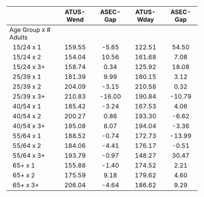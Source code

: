 
|                      |    ATUS-Wend |     ASEC-Gap |    ATUS-Wday |     ASEC-Gap |
| -------------------- | :----------: | :----------: | :----------: | :----------: |
| Age Group x # Adults |              |              |              |              |
| &nbsp;&nbsp;15/24 x 1 |       159.55 |        -5.65 |       122.51 |        54.50 |
| &nbsp;&nbsp;15/24 x 2 |       154.04 |        10.56 |       161.68 |         7.08 |
| &nbsp;&nbsp;15/24 x 3+ |       158.74 |         0.34 |       125.92 |        18.08 |
| &nbsp;&nbsp;25/39 x 1 |       181.39 |         9.99 |       180.15 |         3.12 |
| &nbsp;&nbsp;25/39 x 2 |       204.09 |        -3.15 |       210.58 |         0.32 |
| &nbsp;&nbsp;25/39 x 3+ |       210.83 |       -16.00 |       190.84 |       -10.79 |
| &nbsp;&nbsp;40/54 x 1 |       185.42 |        -3.24 |       167.53 |         4.06 |
| &nbsp;&nbsp;40/54 x 2 |       200.27 |         0.86 |       193.30 |        -6.62 |
| &nbsp;&nbsp;40/54 x 3+ |       195.08 |         8.07 |       194.04 |        -3.36 |
| &nbsp;&nbsp;55/64 x 1 |       188.52 |        -0.74 |       172.73 |       -13.99 |
| &nbsp;&nbsp;55/64 x 2 |       184.06 |        -4.41 |       176.17 |        -0.51 |
| &nbsp;&nbsp;55/64 x 3+ |       193.79 |        -0.97 |       148.27 |        30.47 |
| &nbsp;&nbsp;65+ x 1  |       155.88 |        -1.40 |       174.52 |         2.21 |
| &nbsp;&nbsp;65+ x 2  |       175.59 |         9.18 |       179.62 |         4.60 |
| &nbsp;&nbsp;65+ x 3+ |       206.04 |        -4.64 |       186.62 |         9.29 |

